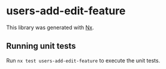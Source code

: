 # users-add-edit-feature

This library was generated with [Nx](https://nx.dev).

## Running unit tests

Run `nx test users-add-edit-feature` to execute the unit tests.

